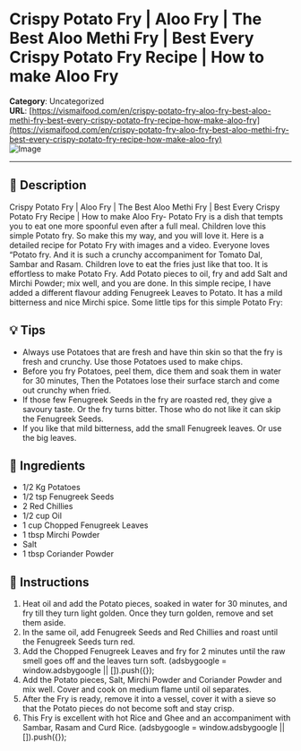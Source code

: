 # Crispy Potato Fry | Aloo Fry | The Best Aloo Methi Fry | Best Every Crispy Potato Fry Recipe | How to make Aloo Fry

**Category**: Uncategorized  
**URL**: [https://vismaifood.com/en/crispy-potato-fry-aloo-fry-best-aloo-methi-fry-best-every-crispy-potato-fry-recipe-how-make-aloo-fry](https://vismaifood.com/en/crispy-potato-fry-aloo-fry-best-aloo-methi-fry-best-every-crispy-potato-fry-recipe-how-make-aloo-fry)  
![Image](https://vismaifood.com/storage/app/uploads/public/be9/618/974/thumb__1200_0_0_0_auto.jpg)

---

## 📝 Description
Crispy Potato Fry | Aloo Fry | The Best Aloo Methi Fry | Best Every Crispy Potato Fry Recipe | How to make Aloo Fry- Potato Fry is a dish that tempts you to eat one more spoonful even after a full meal. Children love this simple Potato fry. So make this my way, and you will love it. Here is a detailed recipe for Potato Fry with images and a video. Everyone loves “Potato fry. And it is such a crunchy accompaniment for Tomato Dal, Sambar and Rasam. Children love to eat the fries just like that too. It is effortless to make Potato Fry. Add Potato pieces to oil, fry and add Salt and Mirchi Powder; mix well, and you are done. In this simple recipe, I have added a different flavour adding Fenugreek Leaves to Potato. It has a mild bitterness and nice Mirchi spice. Some little tips for this simple Potato Fry:

## 💡 Tips
- Always use Potatoes that are fresh and have thin skin so that the fry is fresh and crunchy. Use those Potatoes used to make chips.
- Before you fry Potatoes, peel them, dice them and soak them in water for 30 minutes, Then the Potatoes lose their surface starch and come out crunchy when fried.
- If those few Fenugreek Seeds in the fry are roasted red, they give a savoury taste. Or the fry turns bitter. Those who do not like it can skip the Fenugreek Seeds.
- If you like that mild bitterness, add the small Fenugreek leaves. Or use the big leaves.

## 🧂 Ingredients
- 1/2 Kg Potatoes
- 1/2 tsp Fenugreek Seeds
- 2 Red Chillies
- 1/2 cup Oil
- 1 cup Chopped Fenugreek Leaves
- 1 tbsp Mirchi Powder
- Salt
- 1 tbsp Coriander Powder

## 🍳 Instructions
1. Heat oil and add the Potato pieces, soaked in water for 30 minutes, and fry till they turn light golden. Once they turn golden, remove and set them aside.
2. In the same oil, add Fenugreek Seeds and Red Chillies and roast until the Fenugreek Seeds turn red.
3. Add the Chopped Fenugreek Leaves and fry for 2 minutes until the raw smell goes off and the leaves turn soft. (adsbygoogle = window.adsbygoogle || []).push({});
4. Add the Potato pieces, Salt, Mirchi Powder and Coriander Powder and mix well. Cover and cook on medium flame until oil separates.
5. After the Fry is ready, remove it into a vessel, cover it with a sieve so that the Potato pieces do not become soft and stay crisp.
6. This Fry is excellent with hot Rice and Ghee and an accompaniment with Sambar, Rasam and Curd Rice. (adsbygoogle = window.adsbygoogle || []).push({});


